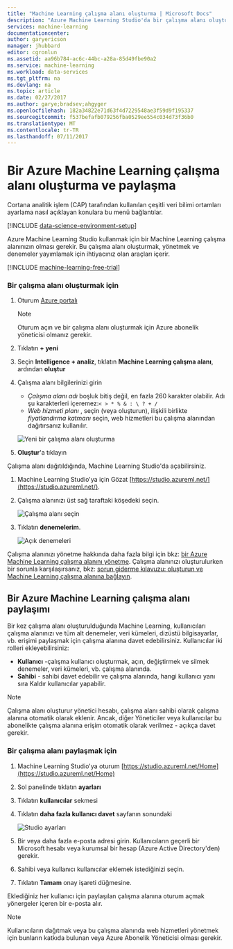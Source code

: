 ```yaml
---
title: "Machine Learning çalışma alanı oluşturma | Microsoft Docs"
description: "Azure Machine Learning Studio'da bir çalışma alanı oluşturma"
services: machine-learning
documentationcenter: 
author: garyericson
manager: jhubbard
editor: cgronlun
ms.assetid: aa96b784-ac6c-44bc-a28a-85d49fbe90a2
ms.service: machine-learning
ms.workload: data-services
ms.tgt_pltfrm: na
ms.devlang: na
ms.topic: article
ms.date: 02/27/2017
ms.author: garye;bradsev;ahgyger
ms.openlocfilehash: 182a34822e71d63f4d7229548ae3f59d9f195337
ms.sourcegitcommit: f537befafb079256fba0529ee554c034d73f36b0
ms.translationtype: MT
ms.contentlocale: tr-TR
ms.lasthandoff: 07/11/2017
---
```

# <a name="create-and-share-an-azure-machine-learning-workspace"></a>Bir Azure Machine Learning çalışma alanı oluşturma ve paylaşma
Cortana analitik işlem (CAP) tarafından kullanılan çeşitli veri bilimi ortamları ayarlama nasıl açıklayan konulara bu menü bağlantılar.

[!INCLUDE [data-science-environment-setup](../../includes/cap-setup-environments.md)]

Azure Machine Learning Studio kullanmak için bir Machine Learning çalışma alanınızın olması gerekir. Bu çalışma alanı oluşturmak, yönetmek ve denemeler yayımlamak için ihtiyacınız olan araçları içerir.

[!INCLUDE [machine-learning-free-trial](../../includes/machine-learning-free-trial.md)]

### <a name="to-create-a-workspace"></a>Bir çalışma alanı oluşturmak için
1. Oturum [Azure portalı](https://portal.azure.com/)

    > [!NOTE]
    > Oturum açın ve bir çalışma alanı oluşturmak için Azure abonelik yöneticisi olmanız gerekir. 
    >
    > 

2. Tıklatın **+ yeni**

3. Seçin **Intelligence + analiz**, tıklatın **Machine Learning çalışma alanı**, ardından **oluştur**

4. Çalışma alanı bilgilerinizi girin

    - *Çalışma alanı adı* boşluk bitiş değil, en fazla 260 karakter olabilir. Adı şu karakterleri içeremez:`< > * % & : \ ? + /`
    - *Web hizmeti planı* , seçin (veya oluşturun), ilişkili birlikte *fiyatlandırma katmanı* seçin, web hizmetleri bu çalışma alanından dağıtırsanız kullanılır.

    ![Yeni bir çalışma alanı oluşturma](media/machine-learning-create-workspace/create-new-workspace.png)

5. **Oluştur**'a tıklayın

Çalışma alanı dağıtıldığında, Machine Learning Studio'da açabilirsiniz.

1. Machine Learning Studio'ya için Gözat [https://studio.azureml.net/](https://studio.azureml.net/).

2. Çalışma alanınızı üst sağ taraftaki köşedeki seçin.

    ![Çalışma alanı seçin](media/machine-learning-create-workspace/open-workspace.png)

3. Tıklatın **denemelerim**.

    ![Açık denemeleri](media/machine-learning-create-workspace/my-experiments.png)

Çalışma alanınızı yönetme hakkında daha fazla bilgi için bkz: [bir Azure Machine Learning çalışma alanını yönetme](machine-learning-manage-workspace.md).
Çalışma alanınızı oluşturulurken bir sorunla karşılaşırsanız, bkz: [sorun giderme kılavuzu: oluşturun ve Machine Learning çalışma alanına bağlayın](machine-learning-troubleshooting-creating-ml-workspace.md).


## <a name="sharing-an-azure-machine-learning-workspace"></a>Bir Azure Machine Learning çalışma alanı paylaşımı
Bir kez çalışma alanı oluşturulduğunda Machine Learning, kullanıcıları çalışma alanınızı ve tüm alt denemeler, veri kümeleri, dizüstü bilgisayarlar, vb. erişimi paylaşmak için çalışma alanına davet edebilirsiniz. Kullanıcılar iki rolleri ekleyebilirsiniz:

* **Kullanıcı** -çalışma kullanıcı oluşturmak, açın, değiştirmek ve silmek denemeler, veri kümeleri, vb. çalışma alanında.
* **Sahibi** - sahibi davet edebilir ve çalışma alanında, hangi kullanıcı yanı sıra Kaldır kullanıcılar yapabilir.

> [!NOTE]
> Çalışma alanı oluşturur yönetici hesabı, çalışma alanı sahibi olarak çalışma alanına otomatik olarak eklenir. Ancak, diğer Yöneticiler veya kullanıcılar bu abonelikte çalışma alanına erişim otomatik olarak verilmez - açıkça davet gerekir.
> 
> 

### <a name="to-share-a-workspace"></a>Bir çalışma alanı paylaşmak için

1. Machine Learning Studio'ya oturum [https://studio.azureml.net/Home](https://studio.azureml.net/Home)

2. Sol panelinde tıklatın **ayarları**

3. Tıklatın **kullanıcılar** sekmesi

4. Tıklatın **daha fazla kullanıcı davet** sayfanın sonundaki

    ![Studio ayarları](media/machine-learning-create-workspace/settings.png)

5. Bir veya daha fazla e-posta adresi girin. Kullanıcıların geçerli bir Microsoft hesabı veya kurumsal bir hesap (Azure Active Directory'den) gerekir.

6. Sahibi veya kullanıcı kullanıcılar eklemek istediğinizi seçin.

7. Tıklatın **Tamam** onay işareti düğmesine.

Eklediğiniz her kullanıcı için paylaşılan çalışma alanına oturum açmak yönergeler içeren bir e-posta alır.

> [!NOTE]
> Kullanıcıların dağıtmak veya bu çalışma alanında web hizmetleri yönetmek için bunların katkıda bulunan veya Azure Abonelik Yöneticisi olması gerekir. 




